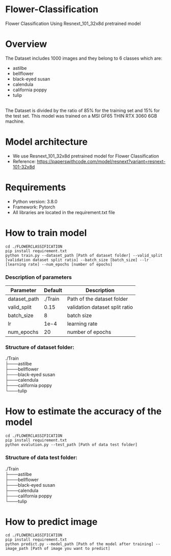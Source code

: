 # Flower-Classification
Flower Classification Using Resnext_101_32x8d pretrained model

# Overview
The Dataset includes 1000 images and they belong to 6 classes which are:
- astilbe
- bellflower
- black-eyed susan
- calendula
- california poppy 
- tulip
<br />
The Dataset is divided by the ratio of 85% for the training set and 15% for the test set. This model was trained on a MSI GF65 THIN RTX 3060 6GB machine. 
<br />

# Model architecture
- We use Resnext_101_32x8d pretrained model for Flower Classification
- Reference: https://paperswithcode.com/model/resnext?variant=resnext-101-32x8d

# Requirements
- Python version: 3.8.0
- Framework: Pytorch
- All libraries are located in the requirement.txt file

# How to train model
```
cd ./FLOWERCLASSIFICATION
pip install requirement.txt
python train.py --dataset_path [Path of dataset folder] --valid_split [validation dataset split ratio] --batch_size [batch_size] --lr [learning rate] --num_epochs [number of epochs]
```
### Description of parameters
| Parameter  | Default | Description |
| ------------- | ------------- | ------------- |
| dataset_path  | ./Train |Path of the dataset folder  |
| valid_split  | 0.15 | validation dataset split ratio |
| batch_size   | 8 | batch size |
| lr | 1e-4 | learning rate |
| num_epochs | 20 | number of epochs | 

### Structure of dataset folder:
./Train
<br />
├───astilbe
<br />
├───bellflower
<br />
├───black-eyed susan
<br />
├───calendula
<br />
├───california poppy
<br />
└───tulip

# How to estimate the accuracy of the model
```
cd ./FLOWERCLASSIFICATION
pip install requirement.txt
python evalution.py --test_path [Path of data test folder]
```
### Structure of data test folder:
./Train
<br />
├───astilbe
<br />
├───bellflower
<br />
├───black-eyed susan
<br />
├───calendula
<br />
├───california poppy
<br />
└───tulip


# How to predict image
```
cd ./FLOWERCLASSIFICATION
pip install requirement.txt
python predict.py --model_path [Path of the model after training] --image_path [Path of image you want to predict]
```
